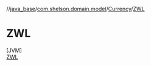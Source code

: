 //[java_base](../../../../index.md)/[com.shelson.domain.model](../../index.md)/[Currency](../index.md)/[ZWL](index.md)

# ZWL

[JVM]\
[ZWL](index.md)
